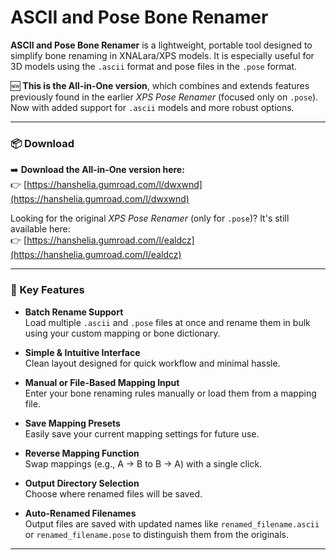 # ASCII and Pose Bone Renamer

**ASCII and Pose Bone Renamer** is a lightweight, portable tool designed to simplify bone renaming in XNALara/XPS models. It is especially useful for 3D models using the `.ascii` format and pose files in the `.pose` format.

🆕 **This is the All-in-One version**, which combines and extends features previously found in the earlier *XPS Pose Renamer* (focused only on `.pose`). Now with added support for `.ascii` models and more robust options.

---

### 📦 Download

➡️ **Download the All-in-One version here:**  
👉 [https://hanshelia.gumroad.com/l/dwxwnd](https://hanshelia.gumroad.com/l/dwxwnd)

Looking for the original *XPS Pose Renamer* (only for `.pose`)? It's still available here:  
👉 [https://hanshelia.gumroad.com/l/ealdcz](https://hanshelia.gumroad.com/l/ealdcz)

---

### 🔧 Key Features

- **Batch Rename Support**  
  Load multiple `.ascii` and `.pose` files at once and rename them in bulk using your custom mapping or bone dictionary.

- **Simple & Intuitive Interface**  
  Clean layout designed for quick workflow and minimal hassle.

- **Manual or File-Based Mapping Input**  
  Enter your bone renaming rules manually or load them from a mapping file.

- **Save Mapping Presets**  
  Easily save your current mapping settings for future use.

- **Reverse Mapping Function**  
  Swap mappings (e.g., A → B to B → A) with a single click.

- **Output Directory Selection**  
  Choose where renamed files will be saved.

- **Auto-Renamed Filenames**  
  Output files are saved with updated names like `renamed_filename.ascii` or `renamed_filename.pose` to distinguish them from the originals.

---
